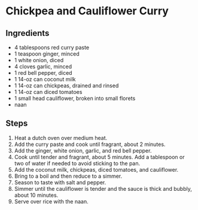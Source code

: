 # Chickpea and Cauliflower Curry

## Ingredients
- 4 tablespoons red curry paste
- 1 teaspoon ginger, minced
- 1 white onion, diced
- 4 cloves garlic, minced
- 1 red bell pepper, diced
- 1 14-oz can coconut milk
- 1 14-oz can chickpeas, drained and rinsed
- 1 14-oz can diced tomatoes
- 1 small head cauliflower, broken into small florets
- naan

## Steps
1. Heat a dutch oven over medium heat.
2. Add the curry paste and cook until fragrant, about 2 minutes.
3. Add the ginger, white onion, garlic, and red bell pepper.
4. Cook until tender and fragrant, about 5 minutes. Add a tablespoon or two of water if needed to avoid sticking to the pan.
5. Add the coconut milk, chickpeas, diced tomatoes, and cauliflower.
6. Bring to a boil and then reduce to a simmer.
7. Season to taste with salt and pepper.
8. Simmer until the cauliflower is tender and the sauce is thick and bubbly, about 10 minutes.
9. Serve over rice with the naan.